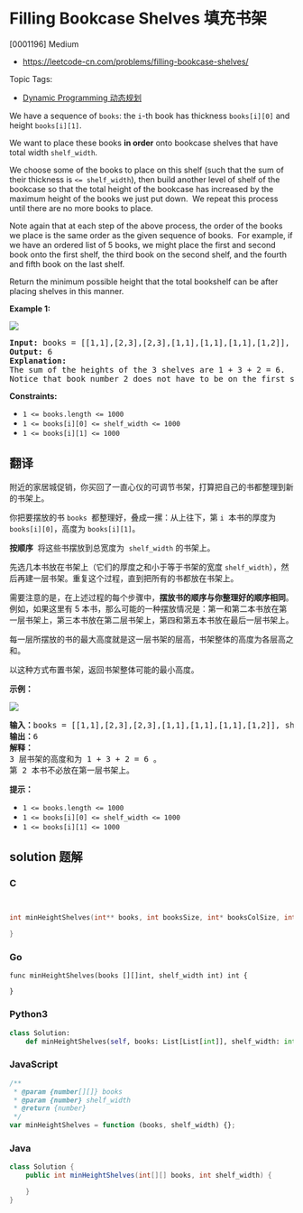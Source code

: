 # Filling Bookcase Shelves 填充书架

[0001196] Medium

- https://leetcode-cn.com/problems/filling-bookcase-shelves/

Topic Tags:

- [Dynamic Programming 动态规划](https://leetcode-cn.com/tag/dynamic-programming/)

We have a sequence of `books`: the `i`\-th book has thickness `books[i][0]` and height `books[i][1]`.

We want to place these books **in order** onto bookcase shelves that have total width `shelf_width`.

We choose some of the books to place on this shelf (such that the sum of their thickness is `<= shelf_width`), then build another level of shelf of the bookcase so that the total height of the bookcase has increased by the maximum height of the books we just put down.  We repeat this process until there are no more books to place.

Note again that at each step of the above process, the order of the books we place is the same order as the given sequence of books.  For example, if we have an ordered list of 5 books, we might place the first and second book onto the first shelf, the third book on the second shelf, and the fourth and fifth book on the last shelf.

Return the minimum possible height that the total bookshelf can be after placing shelves in this manner.

**Example 1:**

![](https://assets.leetcode.com/uploads/2019/06/24/shelves.png)

<pre><strong>Input:</strong> books = [[1,1],[2,3],[2,3],[1,1],[1,1],[1,1],[1,2]], shelf_width = 4
<strong>Output:</strong> 6
<strong>Explanation:</strong>
The sum of the heights of the 3 shelves are 1 + 3 + 2 = 6.
Notice that book number 2 does not have to be on the first shelf.
</pre>

**Constraints:**

- `1 <= books.length <= 1000`
- `1 <= books[i][0] <= shelf_width <= 1000`
- `1 <= books[i][1] <= 1000`

## 翻译

附近的家居城促销，你买回了一直心仪的可调节书架，打算把自己的书都整理到新的书架上。

你把要摆放的书 `books`  都整理好，叠成一摞：从上往下，第 `i`  本书的厚度为 `books[i][0]`，高度为 `books[i][1]`。

**按顺序**  将这些书摆放到总宽度为  `shelf_width` 的书架上。

先选几本书放在书架上（它们的厚度之和小于等于书架的宽度 `shelf_width`），然后再建一层书架。重复这个过程，直到把所有的书都放在书架上。

需要注意的是，在上述过程的每个步骤中，**摆放书的顺序与你整理好的顺序相同**。 例如，如果这里有 5 本书，那么可能的一种摆放情况是：第一和第二本书放在第一层书架上，第三本书放在第二层书架上，第四和第五本书放在最后一层书架上。

每一层所摆放的书的最大高度就是这一层书架的层高，书架整体的高度为各层高之和。

以这种方式布置书架，返回书架整体可能的最小高度。

**示例：**

![](https://assets.leetcode-cn.com/aliyun-lc-upload/uploads/2019/06/28/shelves.png)

<pre><strong>输入：</strong>books = [[1,1],[2,3],[2,3],[1,1],[1,1],[1,1],[1,2]], shelf_width = 4
<strong>输出：</strong>6
<strong>解释：</strong>
3 层书架的高度和为 1 + 3 + 2 = 6 。
第 2 本书不必放在第一层书架上。
</pre>

**提示：**

- `1 <= books.length <= 1000`
- `1 <= books[i][0] <= shelf_width <= 1000`
- `1 <= books[i][1] <= 1000`

## solution 题解

### C

```c


int minHeightShelves(int** books, int booksSize, int* booksColSize, int shelf_width){

}


```

### Go

```golang
func minHeightShelves(books [][]int, shelf_width int) int {

}
```

### Python3

```python
class Solution:
    def minHeightShelves(self, books: List[List[int]], shelf_width: int) -> int:

```

### JavaScript

```javascript
/**
 * @param {number[][]} books
 * @param {number} shelf_width
 * @return {number}
 */
var minHeightShelves = function (books, shelf_width) {};
```

### Java

```java
class Solution {
    public int minHeightShelves(int[][] books, int shelf_width) {

    }
}
```
